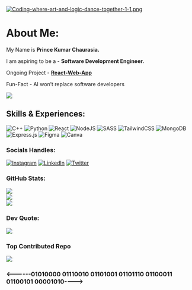 [![Coding-where-art-and-logic-dance-together-1-1.png](https://i.postimg.cc/wT9t7j2g/Coding-where-art-and-logic-dance-together-1-1.png)](https://postimg.cc/kDhMH9Lp)

# About Me: 
<p> My Name is <b>Prince Kumar Chaurasia.</b></p>
<p> I am aspiring to be a - <b>Software Development Engineer.</b></p>
<p>Ongoing Project - <a href="https://github.com/mr-dev-prince/Crypto-app"><b>React-Web-App</b></a></p>
<p>Fun-Fact - AI won’t replace software developers</p>

<img src="https://i.postimg.cc/kXzX1zbF/vecteezy-software-engineer-png-graphic-clipart-design-20962986.png"/>

## Skills & Experiences:
![C++](https://img.shields.io/badge/c++-%2300599C.svg?style=for-the-badge&logo=c%2B%2B&logoColor=white) ![Python](https://img.shields.io/badge/python-3670A0?style=for-the-badge&logo=python&logoColor=ffdd54) ![React](https://img.shields.io/badge/react-%2320232a.svg?style=for-the-badge&logo=react&logoColor=%2361DAFB) ![NodeJS](https://img.shields.io/badge/node.js-6DA55F?style=for-the-badge&logo=node.js&logoColor=white) ![SASS](https://img.shields.io/badge/SASS-hotpink.svg?style=for-the-badge&logo=SASS&logoColor=white) ![TailwindCSS](https://img.shields.io/badge/tailwindcss-%2338B2AC.svg?style=for-the-badge&logo=tailwind-css&logoColor=white) ![MongoDB](https://img.shields.io/badge/MongoDB-%234ea94b.svg?style=for-the-badge&logo=mongodb&logoColor=white) ![Express.js](https://img.shields.io/badge/express.js-%23404d59.svg?style=for-the-badge&logo=express&logoColor=%2361DAFB) 	![Figma](https://img.shields.io/badge/figma-%23F24E1E.svg?style=for-the-badge&logo=figma&logoColor=white) ![Canva](https://img.shields.io/badge/Canva-%2300C4CC.svg?style=for-the-badge&logo=Canva&logoColor=white)

### Socials Handles:
[![Instagram](https://img.shields.io/badge/Instagram-%23E4405F.svg?logo=Instagram&logoColor=white)](https://instagram.com/mr_95.2) [![LinkedIn](https://img.shields.io/badge/LinkedIn-%230077B5.svg?logo=linkedin&logoColor=white)](https://linkedin.com/in/princechaurasia) [![Twitter](https://img.shields.io/badge/Twitter-%231DA1F2.svg?logo=Twitter&logoColor=white)](https://twitter.com/shutup_prince) 


### GitHub Stats:
![](https://github-readme-stats.vercel.app/api?username=mr-dev-prince&theme=dark&hide_border=true&include_all_commits=true&count_private=true)<br/>
![](https://github-readme-streak-stats.herokuapp.com/?user=mr-dev-prince&theme=dark&hide_border=true)<br/>
![](https://github-readme-stats.vercel.app/api/top-langs/?username=mr-dev-prince&theme=dark&hide_border=true&include_all_commits=true&count_private=true&layout=compact)

### Dev Quote: 
![](https://quotes-github-readme.vercel.app/api?type=horizontal&theme=dark)

### Top Contributed Repo
![](https://github-contributor-stats.vercel.app/api?username=mr-dev-prince&limit=5&theme=dark&combine_all_yearly_contributions=true)



<h3> <------01010000 01110010 01101001 01101110 01100011 01100101 00001010----> </h3>
